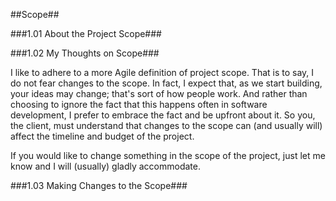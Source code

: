 ##Scope##

###1.01 About the Project Scope###

###1.02 My Thoughts on Scope###

I like to adhere to a more Agile definition of project scope. That is to say,
I do not fear changes to the scope. In fact, I expect that, as we start
building, your ideas may change; that's sort of how people work. And rather
than choosing to ignore the fact that this happens often in software development, I prefer to embrace the fact and be upfront about it. So you, the client, must understand that
changes to the scope can (and usually will) affect the timeline and budget of
the project. 

If you would like to change something in the scope of the project, just let me
know and I will (usually) gladly accommodate. 

###1.03 Making Changes to the Scope###
